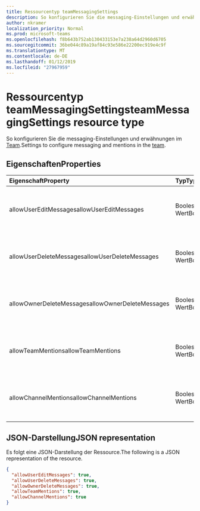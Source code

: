 ```yaml
---
title: Ressourcentyp teamMessagingSettings
description: So konfigurieren Sie die messaging-Einstellungen und erwähnungen im Team.
author: nkramer
localization_priority: Normal
ms.prod: microsoft-teams
ms.openlocfilehash: f8b643b752ab130433153e7a238a64d2960d6705
ms.sourcegitcommit: 36be044c89a19af84c93e586e22200ec919e4c9f
ms.translationtype: MT
ms.contentlocale: de-DE
ms.lasthandoff: 01/12/2019
ms.locfileid: "27967959"
---
```

# <a name="teammessagingsettings-resource-type"></a><span data-ttu-id="f1ebb-103">Ressourcentyp teamMessagingSettings</span><span class="sxs-lookup"><span data-stu-id="f1ebb-103">teamMessagingSettings resource type</span></span>



<span data-ttu-id="f1ebb-104">So konfigurieren Sie die messaging-Einstellungen und erwähnungen im [Team](team.md).</span><span class="sxs-lookup"><span data-stu-id="f1ebb-104">Settings to configure messaging and mentions in the [team](team.md).</span></span>

## <a name="properties"></a><span data-ttu-id="f1ebb-105">Eigenschaften</span><span class="sxs-lookup"><span data-stu-id="f1ebb-105">Properties</span></span>
| <span data-ttu-id="f1ebb-106">Eigenschaft</span><span class="sxs-lookup"><span data-stu-id="f1ebb-106">Property</span></span>     | <span data-ttu-id="f1ebb-107">Typ</span><span class="sxs-lookup"><span data-stu-id="f1ebb-107">Type</span></span>   |<span data-ttu-id="f1ebb-108">Beschreibung</span><span class="sxs-lookup"><span data-stu-id="f1ebb-108">Description</span></span>|
|:---------------|:--------|:----------|
|<span data-ttu-id="f1ebb-109">allowUserEditMessages</span><span class="sxs-lookup"><span data-stu-id="f1ebb-109">allowUserEditMessages</span></span>|<span data-ttu-id="f1ebb-110">Boolescher Wert</span><span class="sxs-lookup"><span data-stu-id="f1ebb-110">Boolean</span></span>|<span data-ttu-id="f1ebb-111">Wenn es sich bei Festlegung auf true können Benutzer ihre Nachrichten bearbeiten kann.</span><span class="sxs-lookup"><span data-stu-id="f1ebb-111">If set to true, users can edit their messages.</span></span>|
|<span data-ttu-id="f1ebb-112">allowUserDeleteMessages</span><span class="sxs-lookup"><span data-stu-id="f1ebb-112">allowUserDeleteMessages</span></span>|<span data-ttu-id="f1ebb-113">Boolescher Wert</span><span class="sxs-lookup"><span data-stu-id="f1ebb-113">Boolean</span></span>|<span data-ttu-id="f1ebb-114">Bei Festlegung auf true können Benutzer ihre Nachrichten löschen kann.</span><span class="sxs-lookup"><span data-stu-id="f1ebb-114">If set to true, users can delete their messages.</span></span>|
|<span data-ttu-id="f1ebb-115">allowOwnerDeleteMessages</span><span class="sxs-lookup"><span data-stu-id="f1ebb-115">allowOwnerDeleteMessages</span></span>|<span data-ttu-id="f1ebb-116">Boolescher Wert</span><span class="sxs-lookup"><span data-stu-id="f1ebb-116">Boolean</span></span>|<span data-ttu-id="f1ebb-117">Bei Festlegung auf "true" Websitebesitzer eine beliebige Nachricht löschen kann.</span><span class="sxs-lookup"><span data-stu-id="f1ebb-117">If set to true, owners can delete any message.</span></span>|
|<span data-ttu-id="f1ebb-118">allowTeamMentions</span><span class="sxs-lookup"><span data-stu-id="f1ebb-118">allowTeamMentions</span></span>|<span data-ttu-id="f1ebb-119">Boolescher Wert</span><span class="sxs-lookup"><span data-stu-id="f1ebb-119">Boolean</span></span>|<span data-ttu-id="f1ebb-120">Wenn Festlegung auf "true", "@team erwähnungen sind zulässig.</span><span class="sxs-lookup"><span data-stu-id="f1ebb-120">If set to true, @team mentions are allowed.</span></span>|
|<span data-ttu-id="f1ebb-121">allowChannelMentions</span><span class="sxs-lookup"><span data-stu-id="f1ebb-121">allowChannelMentions</span></span>|<span data-ttu-id="f1ebb-122">Boolescher Wert</span><span class="sxs-lookup"><span data-stu-id="f1ebb-122">Boolean</span></span>|<span data-ttu-id="f1ebb-123">Wenn Festlegung auf "true", "@channel erwähnungen sind zulässig.</span><span class="sxs-lookup"><span data-stu-id="f1ebb-123">If set to true, @channel mentions are allowed.</span></span>|

## <a name="json-representation"></a><span data-ttu-id="f1ebb-124">JSON-Darstellung</span><span class="sxs-lookup"><span data-stu-id="f1ebb-124">JSON representation</span></span>

<span data-ttu-id="f1ebb-125">Es folgt eine JSON-Darstellung der Ressource.</span><span class="sxs-lookup"><span data-stu-id="f1ebb-125">The following is a JSON representation of the resource.</span></span>

<!-- {
  "blockType": "resource",
  "@odata.type": "microsoft.graph.teamMessagingSettings"
}-->

```json
{
  "allowUserEditMessages": true,
  "allowUserDeleteMessages": true,
  "allowOwnerDeleteMessages": true,
  "allowTeamMentions": true,
  "allowChannelMentions": true    
}
```

<!-- uuid: 8fcb5dbc-d5aa-4681-8e31-b001d5168d79
2015-10-25 14:57:30 UTC -->
<!-- {
  "type": "#page.annotation",
  "description": "team's messagingSettings resource",
  "keywords": "",
  "section": "documentation",
  "tocPath": ""
}-->
